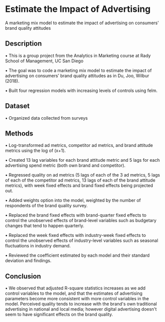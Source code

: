 # Estimate the Impact of Advertising
A marketing mix model to estimate the impact of advertising on consumers’ brand quality attitudes

## Description
•	This is a group project from the Analytics in Marketing course at Rady School of Management, UC San Diego

•	The goal was to code a marketing mix model to estimate the impact of advertising on consumers’ brand quality attitudes as in Du, Joo, Wilbur (2018).

•	Built four regression models with increasing levels of controls using felm.

## Dataset
•	Organized data collected from surveys

## Methods
•	Log-transformed ad metrics, competitor ad metrics, and brand attitude metrics using the log of (x+1).

•	Created 13 lag variables for each brand attitude metric and 5 lags for each advertising spend metric (both own brand and competitor).

•	Regressed quality on ad metrics (5 lags of each of the 3 ad metrics, 5 lags of each of the competitor ad metrics, 13 lags of each of the brand attitude metrics), with week fixed effects and brand fixed effects being projected out. 

•	Added weights option into the model, weighted by the number of respondents of the brand quality survey.

•	Replaced the brand fixed effects with brand-quarter fixed effects to control the unobserved effects of brand-level variables such as budgetary changes that tend to happen quarterly.

•	Replaced the week fixed effects with industry-week fixed effects to control the unobserved effects of industry-level variables such as seasonal fluctuations in industry demand. 

•	Reviewed the coefficient estimated by each model and their standard deviation and findings. 

## Conclusion
•	We observed that adjusted R-square statistics increases as we add control variables to the model, and that the estimates of advertising parameters become more consistent with more control variables in the model. Perceived quality tends to increase with the brand's own traditional advertising in national and local media; however digital advertising doesn't seem to have significant effects on the brand quality.


